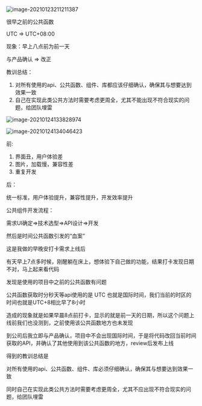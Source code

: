 ![image-20210123211211387](D:\work\pic\转正述职\image-20210123211211387.png)

很早之前的公共函数

UTC => UTC+08:00

现象：早上八点前为前一天

与产品确认 => 改正

教训总结：

1. 对所有使用的api、公共函数、组件、库都应该仔细确认，确保其与想要达到效果一致
2. 自己在实现此类公共方法时需要考虑更周全，尤其不能出现不符合现实的问题，给团队埋雷







![image-20210124133828974](D:\work\pic\转正述职\image-20210124133828974.png)



![image-20210124134046423](D:\work\pic\转正述职\image-20210124134046423.png)

前:

1. 界面丑，用户体验差
2. 图片，加载慢，兼容性差
3. 重复开发

后：

统一标准，用户体验提升，兼容性提升，开发效率提升

公共组件开发流程：

需求UI确定=>技术选型=>API设计=>开发



然后是时间公共函数引发的“血案”

这是我做的早晚安打卡需求上线后

有天早上7点多时候，刚醒躺在床上，想体验下自己做的功能，结果打卡发现日期不对，马上起来看代码

发现是使用的项目中之前的公共函数有问题

公共函数获取时分秒天等api使用的是 UTC 也就是国际时间，我们当前的时区的时间也就是UTC+8相比早了8小时

造成的现象就是如果早晨8点前打卡，显示的就是前一天的日期，所以这个问题上线前我们也没测到，之前使用该公共函数地方也未发现

到公司后我立即与产品确认，项目中不会出现国际时间，于是将代码改回当前时间获取的API，并确认了其他使用到该公共函数的地方，review后发布上线

得到的教训总结是

​	对所有使用的api、公共函数、组件、库必须仔细确认，确保其与想要达到效果一致

​	同时自己在实现此类公共方法时需要考虑更周全，尤其不应出现不符合现实的问题，给团队埋雷